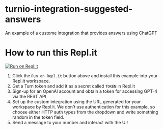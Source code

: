 # turnio-integration-suggested-answers

An example of a custome integration that provides answers using ChatGPT

# How to run this Repl.it

[![Run on Repl.it](https://repl.it/badge/github/turnhub/turnio-integration-suggested-answers)](https://repl.it/github/turnhub/turnio-integration-suggested-answers)

1. Click the `Run on Repl.it` button above and install this example into your Repl.it workspace.
2. Get a Turn token and add it as a secret called `TOKEN` in Repl.it
3. Sign-up for an OpenAI account and obtain a token for accessing GPT-4 via the REST API
4. Set up the custom integration using the URL generated for your workspace by Repl.it. We don't use authentication for this example, so choose either HTTP auth types from the dropdown and write something random in the token field.
5. Send a message to your number and interact with the UI!
